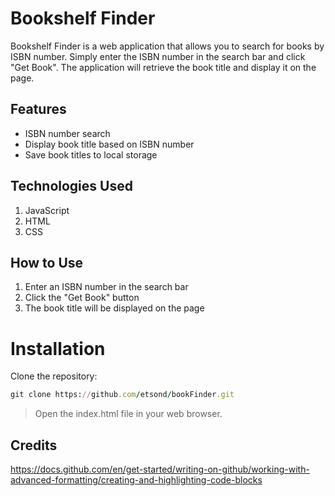 # Bookshelf Finder
Bookshelf Finder is a web application that allows you to search for books by ISBN number. Simply enter the ISBN number in the search bar and click "Get Book". The application will retrieve the book title and display it on the page.

## Features
- ISBN number search
- Display book title based on ISBN number
- Save book titles to local storage
## Technologies Used
1. JavaScript
2. HTML
3. CSS
## How to Use
1. Enter an ISBN number in the search bar
2. Click the "Get Book" button
3. The book title will be displayed on the page

# Installation
Clone the repository: 
```ruby
git clone https://github.com/etsond/bookFinder.git
``` 
> Open the index.html file in your web browser.
## Credits
https://docs.github.com/en/get-started/writing-on-github/working-with-advanced-formatting/creating-and-highlighting-code-blocks
